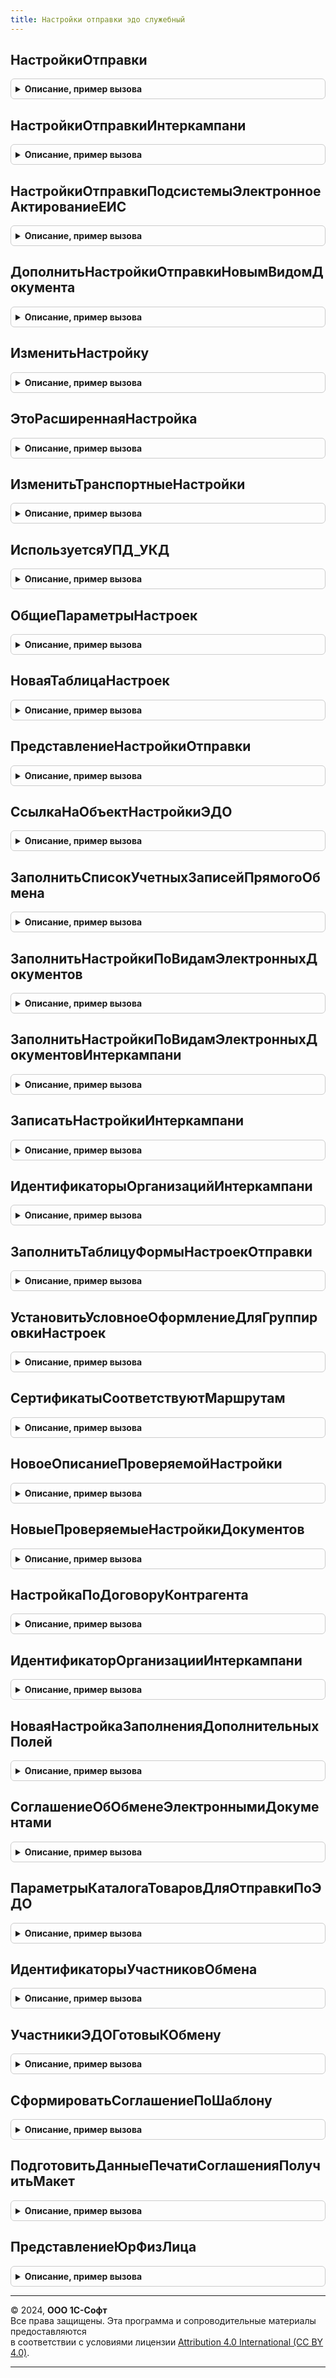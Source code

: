 ```yaml
---
title: Настройки отправки эдо служебный
---
```



## НастройкиОтправки
<details style="margin: 1em 0; padding: 0.5em; border: 1px solid #ccc; border-radius: 6px;">

<summary style="font-weight: bold; cursor: pointer;">Описание, пример вызова</summary>

```bsl

// Возвращает настройки отправки.
//
// Параметры:
// 	КлючНастроекОтправки - см. НастройкиЭДОКлиентСервер.НовыйКлючНастроекОтправки
// Возвращаемое значение:
// 	- Неопределено - настройки не существуют
// 	- См. НастройкиЭДОКлиентСервер.НоваяНастройкаОтправки
Функция НастройкиОтправки(КлючНастроекОтправки) Экспорт
```

Пример вызова
```bsl
Результат = НастройкиОтправкиЭДОСлужебный.НастройкиОтправки(КлючНастроекОтправки) 
```
</details>

## НастройкиОтправкиИнтеркампани
<details style="margin: 1em 0; padding: 0.5em; border: 1px solid #ccc; border-radius: 6px;">

<summary style="font-weight: bold; cursor: pointer;">Описание, пример вызова</summary>

```bsl

// Возвращает настройки отправки для направления Интеркампани
//
// Параметры:
// 	КлючНастроекОтправки - см. НастройкиЭДОКлиентСервер.НовыйКлючНастроекОтправки
// Возвращаемое значение:
// 	- Неопределено - настройки не существуют
// 	- См. НастройкиЭДОКлиентСервер.НоваяНастройкаОтправки
Функция НастройкиОтправкиИнтеркампани(КлючНастроекОтправки) Экспорт
```

Пример вызова
```bsl
Результат = НастройкиОтправкиЭДОСлужебный.НастройкиОтправкиИнтеркампани(КлючНастроекОтправки) 
```
</details>

## НастройкиОтправкиПодсистемыЭлектронноеАктированиеЕИС
<details style="margin: 1em 0; padding: 0.5em; border: 1px solid #ccc; border-radius: 6px;">

<summary style="font-weight: bold; cursor: pointer;">Описание, пример вызова</summary>

```bsl

// Настройки отправки подсистемы электронное актирование ЕИС.
//
// Параметры:
//  КлючНастроекОтправки - см. НастройкиЭДОКлиентСервер.НовыйКлючНастроекОтправки
//
// Возвращаемое значение:
// 	- Неопределено - настройки не существуют
// 	- См. НастройкиЭДОКлиентСервер.НоваяНастройкаОтправки
Функция НастройкиОтправкиПодсистемыЭлектронноеАктированиеЕИС(КлючНастроекОтправки) Экспорт
```

Пример вызова
```bsl
Результат = НастройкиОтправкиЭДОСлужебный.НастройкиОтправкиПодсистемыЭлектронноеАктированиеЕИС(КлючНастроекОтправки));
```
</details>

## ДополнитьНастройкиОтправкиНовымВидомДокумента
<details style="margin: 1em 0; padding: 0.5em; border: 1px solid #ccc; border-radius: 6px;">

<summary style="font-weight: bold; cursor: pointer;">Описание, пример вызова</summary>

```bsl

// Дополняет настройки отправки по ключу настроек новым видом документа в разрезе договора.
//
// Параметры:
// 	КлючНастроекОтправки - см. НастройкиЭДОКлиентСервер.НовыйКлючНастроекОтправки
// 	Договор - ОпределяемыйТип.ДоговорСКонтрагентомЭДО
//
Процедура ДополнитьНастройкиОтправкиНовымВидомДокумента(КлючНастроекОтправки, Договор) Экспорт
```

Пример вызова
```bsl
НастройкиОтправкиЭДОСлужебный.ДополнитьНастройкиОтправкиНовымВидомДокумента(КлючНастроекОтправки, Договор));
```
</details>

## ИзменитьНастройку
<details style="margin: 1em 0; padding: 0.5em; border: 1px solid #ccc; border-radius: 6px;">

<summary style="font-weight: bold; cursor: pointer;">Описание, пример вызова</summary>

```bsl

// См. НастройкиОтправкиЭДО.ИзменитьНастройку
Процедура ИзменитьНастройку(Настройка) Экспорт
```

Пример вызова
```bsl
НастройкиОтправкиЭДОСлужебный.ИзменитьНастройку(Настройка) 
```
</details>

## ЭтоРасширеннаяНастройка
<details style="margin: 1em 0; padding: 0.5em; border: 1px solid #ccc; border-radius: 6px;">

<summary style="font-weight: bold; cursor: pointer;">Описание, пример вызова</summary>

```bsl

// См. НастройкиОтправкиЭДО.ЭтоРасширеннаяНастройка
Функция ЭтоРасширеннаяНастройка(КлючНастроекОтправки) Экспорт
```

Пример вызова
```bsl
Результат = НастройкиОтправкиЭДОСлужебный.ЭтоРасширеннаяНастройка(КлючНастроекОтправки) 
```
</details>

## ИзменитьТранспортныеНастройки
<details style="margin: 1em 0; padding: 0.5em; border: 1px solid #ccc; border-radius: 6px;">

<summary style="font-weight: bold; cursor: pointer;">Описание, пример вызова</summary>

```bsl

// См. НастройкиОтправкиЭДО.ИзменитьТранспортныеНастройки
Процедура ИзменитьТранспортныеНастройки(КлючНастроекОтправки, ИдентификаторОтправителя, Экспорт
```

Пример вызова
```bsl
НастройкиОтправкиЭДОСлужебный.ИзменитьТранспортныеНастройки(КлючНастроекОтправки, ИдентификаторОтправителя, );
```
</details>

## ИспользуетсяУПД_УКД
<details style="margin: 1em 0; padding: 0.5em; border: 1px solid #ccc; border-radius: 6px;">

<summary style="font-weight: bold; cursor: pointer;">Описание, пример вызова</summary>

```bsl

Функция ИспользуетсяУПД_УКД(КлючНастроекОтправки) Экспорт
```

Пример вызова
```bsl
Результат = НастройкиОтправкиЭДОСлужебный.ИспользуетсяУПД_УКД(КлючНастроекОтправки) 
```
</details>

## ОбщиеПараметрыНастроек
<details style="margin: 1em 0; padding: 0.5em; border: 1px solid #ccc; border-radius: 6px;">

<summary style="font-weight: bold; cursor: pointer;">Описание, пример вызова</summary>

```bsl

Функция ОбщиеПараметрыНастроек(КлючНастроекОтправки) Экспорт
```

Пример вызова
```bsl
Результат = НастройкиОтправкиЭДОСлужебный.ОбщиеПараметрыНастроек(КлючНастроекОтправки) 
```
</details>

## НоваяТаблицаНастроек
<details style="margin: 1em 0; padding: 0.5em; border: 1px solid #ccc; border-radius: 6px;">

<summary style="font-weight: bold; cursor: pointer;">Описание, пример вызова</summary>

```bsl

Функция НоваяТаблицаНастроек() Экспорт
```

Пример вызова
```bsl
Результат = НастройкиОтправкиЭДОСлужебный.НоваяТаблицаНастроек() 
```
</details>

## ПредставлениеНастройкиОтправки
<details style="margin: 1em 0; padding: 0.5em; border: 1px solid #ccc; border-radius: 6px;">

<summary style="font-weight: bold; cursor: pointer;">Описание, пример вызова</summary>

```bsl

// Возвращает представление настройки отправки.
//
// Параметры:
// 	КлючНастройки - РегистрСведенийКлючЗаписи.НастройкиОтправкиЭлектронныхДокументов
// Возвращаемое значение:
// 	Строка - Описание
Функция ПредставлениеНастройкиОтправки(КлючНастройки) Экспорт
```

Пример вызова
```bsl
Результат = НастройкиОтправкиЭДОСлужебный.ПредставлениеНастройкиОтправки(КлючНастройки) 
```
</details>

## СсылкаНаОбъектНастройкиЭДО
<details style="margin: 1em 0; padding: 0.5em; border: 1px solid #ccc; border-radius: 6px;">

<summary style="font-weight: bold; cursor: pointer;">Описание, пример вызова</summary>

```bsl

Функция СсылкаНаОбъектНастройкиЭДО(Организация, Контрагент, ДоговорКонтрагента) Экспорт
```

Пример вызова
```bsl
Результат = НастройкиОтправкиЭДОСлужебный.СсылкаНаОбъектНастройкиЭДО(Организация, Контрагент, ДоговорКонтрагента) 
```
</details>

## ЗаполнитьСписокУчетныхЗаписейПрямогоОбмена
<details style="margin: 1em 0; padding: 0.5em; border: 1px solid #ccc; border-radius: 6px;">

<summary style="font-weight: bold; cursor: pointer;">Описание, пример вызова</summary>

```bsl

Процедура ЗаполнитьСписокУчетныхЗаписейПрямогоОбмена(Список, Организация = Неопределено) Экспорт
```

Пример вызова
```bsl
НастройкиОтправкиЭДОСлужебный.ЗаполнитьСписокУчетныхЗаписейПрямогоОбмена(Список, Организация);
```
</details>

## ЗаполнитьНастройкиПоВидамЭлектронныхДокументов
<details style="margin: 1em 0; padding: 0.5em; border: 1px solid #ccc; border-radius: 6px;">

<summary style="font-weight: bold; cursor: pointer;">Описание, пример вызова</summary>

```bsl

Процедура ЗаполнитьНастройкиПоВидамЭлектронныхДокументов(Настройки, ВидыДокументов, СпособОбмена = Неопределено) Экспорт
```

Пример вызова
```bsl
НастройкиОтправкиЭДОСлужебный.ЗаполнитьНастройкиПоВидамЭлектронныхДокументов(Настройки, ВидыДокументов, СпособОбмена);
```
</details>

## ЗаполнитьНастройкиПоВидамЭлектронныхДокументовИнтеркампани
<details style="margin: 1em 0; padding: 0.5em; border: 1px solid #ccc; border-radius: 6px;">

<summary style="font-weight: bold; cursor: pointer;">Описание, пример вызова</summary>

```bsl

Процедура ЗаполнитьНастройкиПоВидамЭлектронныхДокументовИнтеркампани(Настройки, ВидыДокументов, Отправитель, Экспорт
```

Пример вызова
```bsl
НастройкиОтправкиЭДОСлужебный.ЗаполнитьНастройкиПоВидамЭлектронныхДокументовИнтеркампани(Настройки, ВидыДокументов, Отправитель, );
```
</details>

## ЗаписатьНастройкиИнтеркампани
<details style="margin: 1em 0; padding: 0.5em; border: 1px solid #ccc; border-radius: 6px;">

<summary style="font-weight: bold; cursor: pointer;">Описание, пример вызова</summary>

```bsl

Функция ЗаписатьНастройкиИнтеркампани(Настройки, Отправитель, Получатель) Экспорт
```

Пример вызова
```bsl
Результат = НастройкиОтправкиЭДОСлужебный.ЗаписатьНастройкиИнтеркампани(Настройки, Отправитель, Получатель) 
```
</details>

## ИдентификаторыОрганизацийИнтеркампани
<details style="margin: 1em 0; padding: 0.5em; border: 1px solid #ccc; border-radius: 6px;">

<summary style="font-weight: bold; cursor: pointer;">Описание, пример вызова</summary>

```bsl

Функция ИдентификаторыОрганизацийИнтеркампани(Отправитель, Получатель) Экспорт
```

Пример вызова
```bsl
Результат = НастройкиОтправкиЭДОСлужебный.ИдентификаторыОрганизацийИнтеркампани(Отправитель, Получатель));
```
</details>

## ЗаполнитьТаблицуФормыНастроекОтправки
<details style="margin: 1em 0; padding: 0.5em; border: 1px solid #ccc; border-radius: 6px;">

<summary style="font-weight: bold; cursor: pointer;">Описание, пример вызова</summary>

```bsl

Процедура ЗаполнитьТаблицуФормыНастроекОтправки(ТаблицаФормы, Настройки) Экспорт
```

Пример вызова
```bsl
НастройкиОтправкиЭДОСлужебный.ЗаполнитьТаблицуФормыНастроекОтправки(ТаблицаФормы, Настройки) 
```
</details>

## УстановитьУсловноеОформлениеДляГруппировкиНастроек
<details style="margin: 1em 0; padding: 0.5em; border: 1px solid #ccc; border-radius: 6px;">

<summary style="font-weight: bold; cursor: pointer;">Описание, пример вызова</summary>

```bsl

Процедура УстановитьУсловноеОформлениеДляГруппировкиНастроек(УсловноеОформление, СкрываемыеПоля) Экспорт
```

Пример вызова
```bsl
НастройкиОтправкиЭДОСлужебный.УстановитьУсловноеОформлениеДляГруппировкиНастроек(УсловноеОформление, СкрываемыеПоля) 
```
</details>

## СертификатыСоответствуютМаршрутам
<details style="margin: 1em 0; padding: 0.5em; border: 1px solid #ccc; border-radius: 6px;">

<summary style="font-weight: bold; cursor: pointer;">Описание, пример вызова</summary>

```bsl

// Проверяет соответствие сертификатов маршрутам в настройке.
//
// Параметры:
// 	ПроверяемаяНастройка - см. НовоеОписаниеПроверяемойНастройки
// 	КонтекстДиагностики - см. ОбработкаНеисправностейБЭД.
// Возвращаемое значение:
// 	Булево
Функция СертификатыСоответствуютМаршрутам(ПроверяемаяНастройка, КонтекстДиагностики) Экспорт
```

Пример вызова
```bsl
Результат = НастройкиОтправкиЭДОСлужебный.СертификатыСоответствуютМаршрутам(ПроверяемаяНастройка, КонтекстДиагностики) 
```
</details>

## НовоеОписаниеПроверяемойНастройки
<details style="margin: 1em 0; padding: 0.5em; border: 1px solid #ccc; border-radius: 6px;">

<summary style="font-weight: bold; cursor: pointer;">Описание, пример вызова</summary>

```bsl

// Возвращает описание настройки для проверки соответствия сертификатов маршрутам, см. СертификатыСоответствуютМаршрутам.
//
// Возвращаемое значение:
// 	Структура:
// * Настройки - см. НовыеПроверяемыеНастройкиДокументов
// * ИдентификаторОтправителя - Строка
// * ИдентификаторыОтправителя - Массив из Строка
// * Отправитель - ОпределяемыйТип.Организация
// * Получатель - ОпределяемыйТип.КонтрагентБЭД
// * Договор - ОпределяемыйТип.ДоговорСКонтрагентомЭДО
Функция НовоеОписаниеПроверяемойНастройки() Экспорт
```

Пример вызова
```bsl
Результат = НастройкиОтправкиЭДОСлужебный.НовоеОписаниеПроверяемойНастройки() 
```
</details>

## НовыеПроверяемыеНастройкиДокументов
<details style="margin: 1em 0; padding: 0.5em; border: 1px solid #ccc; border-radius: 6px;">

<summary style="font-weight: bold; cursor: pointer;">Описание, пример вызова</summary>

```bsl

// Возвращает таблицу проверяемых настроек, см. НовоеОписаниеПроверяемойНастройки.
//
// Возвращаемое значение:
// 	ТаблицаЗначений:
// * Формировать - Булево
// * МаршрутПодписания - СправочникСсылка.МаршрутыПодписания
// * ВидДокумента - СправочникСсылка.ВидыДокументовЭДО
// * ОбменБезПодписи - Булево
Функция НовыеПроверяемыеНастройкиДокументов() Экспорт
```

Пример вызова
```bsl
Результат = НастройкиОтправкиЭДОСлужебный.НовыеПроверяемыеНастройкиДокументов());
```
</details>

## НастройкаПоДоговоруКонтрагента
<details style="margin: 1em 0; padding: 0.5em; border: 1px solid #ccc; border-radius: 6px;">

<summary style="font-weight: bold; cursor: pointer;">Описание, пример вызова</summary>

```bsl

// Возвращает измерения для поиска настроек по договору
//
// Параметры:
//   Договор - ОпределяемыйТип.ДоговорСКонтрагентомЭДО - Договор контрагента
//
//  Возвращаемое значение:
//   Структура:
//    * ВладелецДоговора - Произвольный
//    * КлючНастроекОтправки - см. НастройкиЭДОКлиентСервер.НовыйКлючНастроекОтправки
//
Функция НастройкаПоДоговоруКонтрагента(Знач Договор) Экспорт
```

Пример вызова
```bsl
Результат = НастройкиОтправкиЭДОСлужебный.НастройкаПоДоговоруКонтрагента(Договор) 
```
</details>

## ИдентификаторОрганизацииИнтеркампани
<details style="margin: 1em 0; padding: 0.5em; border: 1px solid #ccc; border-radius: 6px;">

<summary style="font-weight: bold; cursor: pointer;">Описание, пример вызова</summary>

```bsl

Функция ИдентификаторОрганизацииИнтеркампани(ПараметрыОрганизации, ИмяРеквизитаИННОрганизации, ИмяРеквизитаКППОрганизации) Экспорт
```

Пример вызова
```bsl
Результат = НастройкиОтправкиЭДОСлужебный.ИдентификаторОрганизацииИнтеркампани(ПараметрыОрганизации, ИмяРеквизитаИННОрганизации, ИмяРеквизитаКППОрганизации));
```
</details>

## НоваяНастройкаЗаполненияДополнительныхПолей
<details style="margin: 1em 0; padding: 0.5em; border: 1px solid #ccc; border-radius: 6px;">

<summary style="font-weight: bold; cursor: pointer;">Описание, пример вызова</summary>

```bsl

Функция НоваяНастройкаЗаполненияДополнительныхПолей(СтруктураДанных = Неопределено) Экспорт
```

Пример вызова
```bsl
Результат = НастройкиОтправкиЭДОСлужебный.НоваяНастройкаЗаполненияДополнительныхПолей(СтруктураДанных);
```
</details>

## СоглашениеОбОбменеЭлектроннымиДокументами
<details style="margin: 1em 0; padding: 0.5em; border: 1px solid #ccc; border-radius: 6px;">

<summary style="font-weight: bold; cursor: pointer;">Описание, пример вызова</summary>

```bsl

// Возвращает соглашение об обмене электронными документами.
//
// Параметры:
//  Организация - ОпределяемыйТип.Организация
//  Контрагент - ОпределяемыйТип.УчастникЭДО
//  Договор - ОпределяемыйТип.ДоговорСКонтрагентомЭДО
//
// Возвращаемое значение:
//  Структура:
//  * НастройкаЭДО - СправочникСсылка.НастройкиЭДО
//  * ВидДокумента - СправочникСсылка.ВидыДокументовЭДО
Функция СоглашениеОбОбменеЭлектроннымиДокументами(Организация, Контрагент, Договор) Экспорт
```

Пример вызова
```bsl
Результат = НастройкиОтправкиЭДОСлужебный.СоглашениеОбОбменеЭлектроннымиДокументами(Организация, Контрагент, Договор) 
```
</details>

## ПараметрыКаталогаТоваровДляОтправкиПоЭДО
<details style="margin: 1em 0; padding: 0.5em; border: 1px solid #ccc; border-radius: 6px;">

<summary style="font-weight: bold; cursor: pointer;">Описание, пример вызова</summary>

```bsl

// Возвращает параметры каталога товаров для отправки по ЭДО.
//
// Параметры:
//  Отправитель - ОпределяемыйТип.Организация
//  Получатель - ОпределяемыйТип.УчастникЭДО
//  Договор - ОпределяемыйТип.ДоговорСКонтрагентомЭДО
//
// Возвращаемое значение:
//  Структура:
//  * НастройкаЭДО - СправочникСсылка.НастройкиЭДО
//  * ВидДокумента - СправочникСсылка.ВидыДокументовЭДО
Функция ПараметрыКаталогаТоваровДляОтправкиПоЭДО(Организация, Контрагент, Договор) Экспорт
```

Пример вызова
```bsl
Результат = НастройкиОтправкиЭДОСлужебный.ПараметрыКаталогаТоваровДляОтправкиПоЭДО(Организация, Контрагент, Договор) 
```
</details>

## ИдентификаторыУчастниковОбмена
<details style="margin: 1em 0; padding: 0.5em; border: 1px solid #ccc; border-radius: 6px;">

<summary style="font-weight: bold; cursor: pointer;">Описание, пример вызова</summary>

```bsl

// Возвращает идентификаторы участников обмена с отбором по переданной таблице значений.
//
// Параметры:
//  УчастникиОбмена - ТаблицаЗначений - колонки:
//  * ВидДокумента - СправочникСсылка.ВидыДокументовЭДО
//  * Организация - ОпределяемыйТип.Организация
//  * Контрагент - ОпределяемыйТип.УчастникЭДО
//  * ДоговорКонтрагента - ОпределяемыйТип.ДоговорСКонтрагентомЭДО
//
// Возвращаемое значение:
//  ТаблицаЗначений - колонки:
//  * ВидДокумента - СправочникСсылка.ВидыДокументовЭДО
//  * Организация - ОпределяемыйТип.Организация
//  * Контрагент - ОпределяемыйТип.УчастникЭДО
//  * ДоговорКонтрагента - ОпределяемыйТип.ДоговорСКонтрагентомЭДО
//  * ИдентификаторОтправителя - Строка
//  * ИдентификаторПолучателя - Строка
//
Функция ИдентификаторыУчастниковОбмена(УчастникиОбмена) Экспорт
```

Пример вызова
```bsl
Результат = НастройкиОтправкиЭДОСлужебный.ИдентификаторыУчастниковОбмена(УчастникиОбмена) 
```
</details>

## УчастникиЭДОГотовыКОбмену
<details style="margin: 1em 0; padding: 0.5em; border: 1px solid #ccc; border-radius: 6px;">

<summary style="font-weight: bold; cursor: pointer;">Описание, пример вызова</summary>

```bsl

// Возвращает готовность участников ЭДО к обмену
//
// Параметры:
//  ИдентификаторОтправителя - Строка - уникальный идентификатор отправителя.
//  ИдентификаторПолучателя - Строка - уникальный идентификатор получателя.
//  СпособОбмена - ПеречислениеСсылка.СпособыОбменаЭД - способ обмена ЭД.
//
// Возвращаемое значение:
//  Булево
Функция УчастникиЭДОГотовыКОбмену(ИдентификаторОтправителя, ИдентификаторПолучателя, СпособОбмена) Экспорт
```

Пример вызова
```bsl
Результат = НастройкиОтправкиЭДОСлужебный.УчастникиЭДОГотовыКОбмену(ИдентификаторОтправителя, ИдентификаторПолучателя, СпособОбмена));
```
</details>

## СформироватьСоглашениеПоШаблону
<details style="margin: 1em 0; padding: 0.5em; border: 1px solid #ccc; border-radius: 6px;">

<summary style="font-weight: bold; cursor: pointer;">Описание, пример вызова</summary>

```bsl

// Возвращает адрес на сформированное соглашение об ЭДО.
//
// Параметры:
//  НастройкаЭДО - см. СсылкаНаОбъектНастройкиЭДО
//
// Возвращаемое значение:
//  - Неопределено - если не удалось сформировать соглашение об ЭДО.
//  - ОписаниеФайла - см. РаботаСФайламиБЭД.НовоеОписаниеФайла
Функция СформироватьСоглашениеПоШаблону(НастройкаЭДО) Экспорт
```

Пример вызова
```bsl
Результат = НастройкиОтправкиЭДОСлужебный.СформироватьСоглашениеПоШаблону(НастройкаЭДО) 
```
</details>

## ПодготовитьДанныеПечатиСоглашенияПолучитьМакет
<details style="margin: 1em 0; padding: 0.5em; border: 1px solid #ccc; border-radius: 6px;">

<summary style="font-weight: bold; cursor: pointer;">Описание, пример вызова</summary>

```bsl

Функция ПодготовитьДанныеПечатиСоглашенияПолучитьМакет(НастройкаЭДО, ИмяМакета) Экспорт
```

Пример вызова
```bsl
Результат = НастройкиОтправкиЭДОСлужебный.ПодготовитьДанныеПечатиСоглашенияПолучитьМакет(НастройкаЭДО, ИмяМакета));
```
</details>

## ПредставлениеЮрФизЛица
<details style="margin: 1em 0; padding: 0.5em; border: 1px solid #ccc; border-radius: 6px;">

<summary style="font-weight: bold; cursor: pointer;">Описание, пример вызова</summary>

```bsl

Функция ПредставлениеЮрФизЛица(ЮрФизЛицо) Экспорт
```

Пример вызова
```bsl
Результат = НастройкиОтправкиЭДОСлужебный.ПредставлениеЮрФизЛица(ЮрФизЛицо));
```
</details>

---

© 2024, **ООО 1С-Софт**  
Все права защищены. Эта программа и сопроводительные материалы предоставляются  
в соответствии с условиями лицензии [Attribution 4.0 International (CC BY 4.0)](https://creativecommons.org/licenses/by/4.0/legalcode).

---
